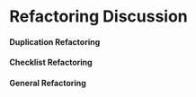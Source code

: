 Refactoring Discussion
===

#### Duplication Refactoring

#### Checklist Refactoring

#### General Refactoring
